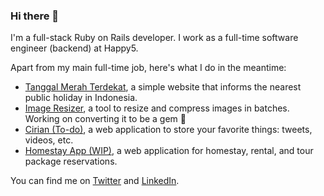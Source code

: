 ### Hi there 👋

I'm a full-stack Ruby on Rails developer. I work as a full-time software engineer (backend) at Happy5.

Apart from my main full-time job, here's what I do in the meantime:
- [Tanggal Merah Terdekat](https://tanggal-merah-terdekat.vercel.app), a simple website that informs the nearest public holiday in Indonesia.
- [Image Resizer](https://github.com/adiprnm/image-resizer), a tool to resize and compress images in batches. Working on converting it to be a gem 💎
- [Cirian (To-do)](#), a web application to store your favorite things: tweets, videos, etc.
- [Homestay App (WIP)](#), a web application for homestay, rental, and tour package reservations.

You can find me on [Twitter](https://twitter.com/adi_prnm) and [LinkedIn](https://linkedin.com/in/adi-prnm).
